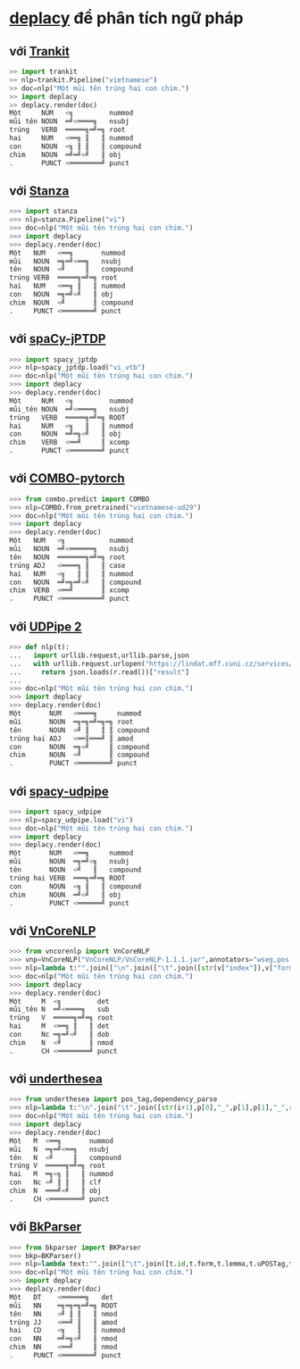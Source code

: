 # [deplacy](https://koichiyasuoka.github.io/deplacy/) để phân tích ngữ pháp

## với [Trankit](https://github.com/nlp-uoregon/trankit)

```py
>> import trankit
>> nlp=trankit.Pipeline("vietnamese")
>> doc=nlp("Một mũi tên trúng hai con chim.")
>> import deplacy
>> deplacy.render(doc)
Một     NUM   <╗         nummod
mũi tên NOUN  ═╝<════╗   nsubj
trúng   VERB  ═════╗═╝═╗ root
hai     NUM   <══╗ ║   ║ nummod
con     NOUN  <╗ ║ ║   ║ compound
chim    NOUN  ═╝═╝<╝   ║ obj
.       PUNCT <════════╝ punct
```

## với [Stanza](https://stanfordnlp.github.io/stanza)

```py
>>> import stanza
>>> nlp=stanza.Pipeline("vi")
>>> doc=nlp("Một mũi tên trúng hai con chim.")
>>> import deplacy
>>> deplacy.render(doc)
Một   NUM   <══╗       nummod
mũi   NOUN  ═╗═╝<══╗   nsubj
tên   NOUN  <╝     ║   compound
trúng VERB  ═════╗═╝═╗ root
hai   NUM   <══╗ ║   ║ nummod
con   NOUN  ═╗═╝<╝   ║ obj
chim  NOUN  <╝       ║ compound
.     PUNCT <════════╝ punct
```

## với [spaCy-jPTDP](https://github.com/KoichiYasuoka/spaCy-jPTDP)

```py
>>> import spacy_jptdp
>>> nlp=spacy_jptdp.load("vi_vtb")
>>> doc=nlp("Một mũi tên trúng hai con chim.")
>>> import deplacy
>>> deplacy.render(doc)
Một     NUM   <╗         nummod
mũi_tên NOUN  ═╝<════╗   nsubj
trúng   VERB  ═════╗═╝═╗ ROOT
hai     NUM   <╗   ║   ║ nummod
con     NOUN  ═╝═╗<╝   ║ obj
chim    VERB  <══╝     ║ xcomp
.       PUNCT <════════╝ punct
```

## với [COMBO-pytorch](https://gitlab.clarin-pl.eu/syntactic-tools/combo)

```py
>>> from combo.predict import COMBO
>>> nlp=COMBO.from_pretrained("vietnamese-ud29")
>>> doc=nlp("Một mũi tên trúng hai con chim.")
>>> import deplacy
>>> deplacy.render(doc)
Một   NUM   <╗           nummod
mũi   NOUN  ═╝<══════╗   nsubj
tên   NOUN  ═══════╗═╝═╗ root
trúng ADJ   <════╗ ║   ║ case
hai   NUM   <╗   ║ ║   ║ nummod
con   NOUN  ═╝═╗═╝<╝   ║ compound
chim  VERB  <══╝       ║ xcomp
.     PUNCT <══════════╝ punct
```

## với [UDPipe 2](http://ufal.mff.cuni.cz/udpipe/2)

```py
>>> def nlp(t):
...   import urllib.request,urllib.parse,json
...   with urllib.request.urlopen("https://lindat.mff.cuni.cz/services/udpipe/api/process?model=vi&tokenizer&tagger&parser&data="+urllib.parse.quote(t)) as r:
...     return json.loads(r.read())["result"]
...
>>> doc=nlp("Một mũi tên trúng hai con chim.")
>>> import deplacy
>>> deplacy.render(doc)
Một       NUM   <════╗     nummod
mũi       NOUN  ═╗═╗═╝═╗═╗ root
tên       NOUN  <╝ ║   ║ ║ compound
trúng hai ADJ   <══║═══╝ ║ amod
con       NOUN  ═╗<╝     ║ compound
chim      NOUN  <╝       ║ compound
.         PUNCT <════════╝ punct
```

## với [spacy-udpipe](https://github.com/TakeLab/spacy-udpipe)

```py
>>> import spacy_udpipe
>>> nlp=spacy_udpipe.load("vi")
>>> doc=nlp("Một mũi tên trúng hai con chim.")
>>> import deplacy
>>> deplacy.render(doc)
Một       NUM   <══╗     nummod
mũi       NOUN  ═╗═╝<╗   nsubj
tên       NOUN  <╝   ║   compound
trúng hai VERB  ═══╗═╝═╗ ROOT
con       NOUN  <╗ ║   ║ compound
chim      NOUN  ═╝<╝   ║ obj
.         PUNCT <══════╝ punct
```

## với [VnCoreNLP](https://github.com/vncorenlp/VnCoreNLP)

```py
>>> from vncorenlp import VnCoreNLP
>>> vnp=VnCoreNLP("VnCoreNLP/VnCoreNLP-1.1.1.jar",annotators="wseg,pos,parse")
>>> nlp=lambda t:"".join(["\n".join(["\t".join([str(v["index"]),v["form"],"_",v["posTag"],v["posTag"],"_",str(v["head"]),v["depLabel"],"_","_"]) for v in s])+"\n\n" for s in vnp.annotate(t)["sentences"]])
>>> doc=nlp("Một mũi tên trúng hai con chim.")
>>> import deplacy
>>> deplacy.render(doc)
Một     M  <╗         det
mũi_tên N  ═╝<════╗   sub
trúng   V  ═════╗═╝═╗ root
hai     M  <══╗ ║   ║ det
con     Nc ═╗═╝<╝   ║ dob
chim    N  <╝       ║ nmod
.       CH <════════╝ punct
```

## với [underthesea](https://github.com/undertheseanlp/underthesea)

```py
>>> from underthesea import pos_tag,dependency_parse
>>> nlp=lambda t:"\n".join("\t".join([str(i+1),p[0],"_",p[1],p[1],"_",str(d[1]),d[2],"_","_"]) for i,(p,d) in enumerate(zip(pos_tag(t),dependency_parse(t))))+"\n\n"
>>> doc=nlp("Một mũi tên trúng hai con chim.")
>>> import deplacy
>>> deplacy.render(doc)
Một   M  <══╗       nummod
mũi   N  ═╗═╝<══╗   nsubj
tên   N  <╝     ║   compound
trúng V  ═════╗═╝═╗ root
hai   M  ═╗<╗ ║   ║ nummod
con   Nc <╝ ║ ║   ║ clf
chim  N  ═══╝<╝   ║ obj
.     CH <════════╝ punct
```

## với [BkParser](https://github.com/trietnm2/BkParser)

```py
>>> from bkparser import BKParser
>>> bkp=BKParser()
>>> nlp=lambda text:"".join(["\t".join([t.id,t.form,t.lemma,t.uPOSTag,t.xPOSTag,t.feats,t.head,t.depRel,t.deps,t.misc])+"\n" for t in bkp.parse(text)])+"\n"
>>> doc=nlp("Một mũi tên trúng hai con chim.")
>>> import deplacy
>>> deplacy.render(doc)
Một   DT    <══════╗   det
mũi   NN    ═╗═╗═╗═╝═╗ ROOT
tên   NN    <╝ ║ ║   ║ nmod
trúng JJ    <══╝ ║   ║ amod
hai   CD    <╗   ║   ║ nummod
con   NN    ═╝═╗<╝   ║ nmod
chim  NN    <══╝     ║ nmod
.     PUNCT <════════╝ punct
```

